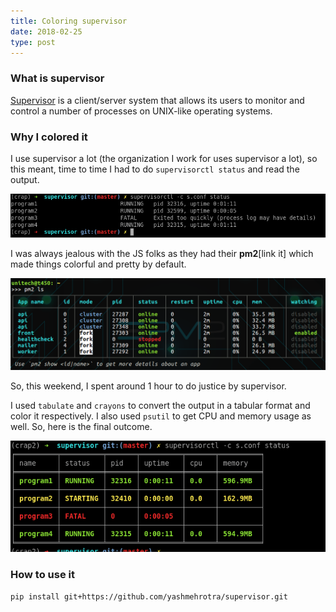 ```yaml
---
title: Coloring supervisor
date: 2018-02-25
type: post
---
```


### What is supervisor

[Supervisor](http://supervisord.org/) is a client/server system that allows its users to monitor and control a number of processes on UNIX-like operating systems.

### Why I colored it

I use supervisor a lot (the organization I work for uses supervisor a lot), so this meant, time to time I had to do `supervisorctl status` and read the output.

![Current supervisor output](/images/supervisor-old.png)

I was always jealous with the JS folks as they had their **pm2**[link it] which made things colorful and pretty by default.

![Current pm2 output](/images/pm2.png)

So, this weekend, I spent around 1 hour to do justice by supervisor.

I used `tabulate` and `crayons` to convert the output in a tabular format and color it respectively. I also used `psutil` to get CPU and memory usage as well. So, here is the final outcome.

![Current supervisor output](/images/supervisor-new.png)

### How to use it

`pip install git+https://github.com/yashmehrotra/supervisor.git`

